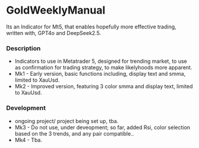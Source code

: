 # GoldWeeklyManual
Its an  Indicator for Mt5, that enables hopefully more effective trading, written with, GPT4o and DeepSeek2.5.

### Description
- Indicators to use in Metatrader 5, designed for trending market, to use as confirmation for trading strategy, to make likelyhoods more apparent.
- Mk1 - Early version, basic functions including, display text and smma, limited to XauUsd.
- Mk2 - Improved version, featuring 3 color smma and display text, limited to XauUsd.


### Development
- ongoing project/ project being set up, tba.
- Mk3 - Do not use, under deveopment; so far, added Rsi, color selection based on the 3 trends, and any pair compatible..
- Mk4 - Tba.
